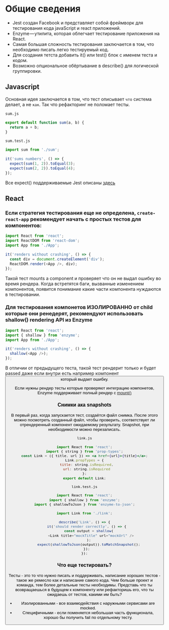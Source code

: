 # Общие сведения

- Jest создан Facebook и представляет собой фреймворк для тестирования кода javaScript и react приложений.
- Enzyme — утилита, которая облегчает тестирование приложения на React.
- Самая большая сложность тестирования заключается в том, что необходимо писать легко тестируемый код.
- Для создания тетста добавить it() или test() блок с именем теста и кодом.
- Возможно опциональное обёртывание в describe() для логической группировки.


## Javascript

Основная идея заключается в том, что тест описывает `что` система делает, а не `как`. Так что рефакторинг не поломает тесты.

`sum.js`
```js
export default function sum(a, b) {
  return a + b;
}
```

`sum.test.js`
```js
import sum from './sum';

it('sums numbers', () => {
  expect(sum(1, 2)).toEqual(3);
  expect(sum(2, 2)).toEqual(4);
});
```
Все expect() поддерживаемые Jest описаны [здесь](https://facebook.github.io/jest/docs/en/expect.html#content)

## React

### Если стратегия тестирования еще не определена, `create-react-app` рекомендует начать с простых тестов для компонентов:

```js
import React from 'react';
import ReactDOM from 'react-dom';
import App from './App';

it('renders without crashing', () => {
  const div = document.createElement('div');
  ReactDOM.render(<App />, div);
});
```

Такой тест mounts a component и проверяет что он не выдал ошибку во время рендера.
Когда встретятся баги, вызванные изменением компонентов,
появится понимание какие части компонента нуждаются в тестировании.

### Для тестирования компонетов ИЗОЛИРОВАННО от child которые они ренедерят, рекомендуют использовать shallow() rendering API из Enzyme

```js
import React from 'react';
import { shallow } from 'enzyme';
import App from './App';

it('renders without crashing', () => {
  shallow(<App />);
});
```

В отличии от предыдущего теста, такой тест рендерит только <App> и будет passed даже если внутри 
<App> есть например компонент <Button> который выдает ошибку.

Если нужны рендер тесты которые проверяют интеграцию компонетов, Enzyme поддерживает
полный рендер с [mount()](http://airbnb.io/enzyme/docs/api/mount.html)

### Снимки ака snapshots

В первый раз, когда запускается тест, создаётся файл снимка. После этого можно посмотреть созданный файл, чтобы проверить, соответствует ли отрендеренный компонент ожидаемому результату. Snapshot, при необходимости можно перезаписать.

`link.js`

```jsx
import React from 'react';
import { string } from 'prop-types';
const Link = ({ title, url }) => <a href={url}>{title}</a>;
Link.propTypes = {
  title: string.isRequired,
  url: string.isRequired
};
export default Link;
```

`link.test.js`
```js
import React from 'react';
import { shallow } from 'enzyme';
import { shallowToJson } from 'enzyme-to-json';

import Link from './link';

describe('Link', () => {
  it('should render correctly', () => {
    const output = shallow(
      <Link title="mockTitle" url="mockUrl" />
    );
    expect(shallowToJson(output)).toMatchSnapshot();
  });
});
```

### Что еще тестировать?

Тесты - это то что нужно писать и поддерживать, написание хороших тестов - такое же ремесло как и написание самого кода.
Чем больше проект и команда, тем более детальные тесты необходимы.
Представь что ты возвращаешься в будущем к компоненту или рефакторишь его, что ты ожидаешь от тестов, какими им быть?

- Изолированными - все взаимодействия с наружными сервисами are mocked.
- Специфичными - если поменяется небольшая часть функционала, хорошо бы получить fail по отдельному тесту.
